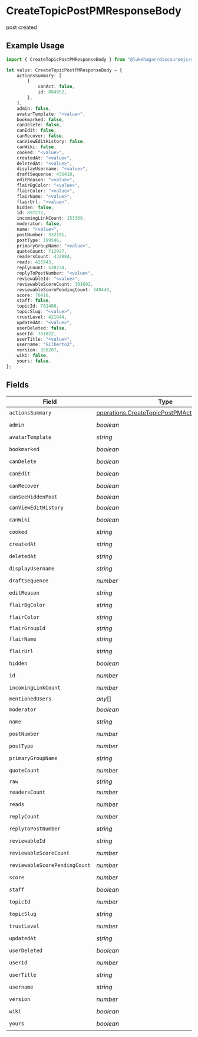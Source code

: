 # CreateTopicPostPMResponseBody

post created

## Example Usage

```typescript
import { CreateTopicPostPMResponseBody } from "@lukehagar/discoursejs/sdk/models/operations";

let value: CreateTopicPostPMResponseBody = {
    actionsSummary: [
        {
            canAct: false,
            id: 884952,
        },
    ],
    admin: false,
    avatarTemplate: "<value>",
    bookmarked: false,
    canDelete: false,
    canEdit: false,
    canRecover: false,
    canViewEditHistory: false,
    canWiki: false,
    cooked: "<value>",
    createdAt: "<value>",
    deletedAt: "<value>",
    displayUsername: "<value>",
    draftSequence: 456410,
    editReason: "<value>",
    flairBgColor: "<value>",
    flairColor: "<value>",
    flairName: "<value>",
    flairUrl: "<value>",
    hidden: false,
    id: 897277,
    incomingLinkCount: 153369,
    moderator: false,
    name: "<value>",
    postNumber: 332191,
    postType: 199596,
    primaryGroupName: "<value>",
    quoteCount: 712927,
    readersCount: 432984,
    reads: 426943,
    replyCount: 528234,
    replyToPostNumber: "<value>",
    reviewableId: "<value>",
    reviewableScoreCount: 301692,
    reviewableScorePendingCount: 349440,
    score: 70410,
    staff: false,
    topicId: 781480,
    topicSlug: "<value>",
    trustLevel: 421844,
    updatedAt: "<value>",
    userDeleted: false,
    userId: 751022,
    userTitle: "<value>",
    username: "Gilberto2",
    version: 350207,
    wiki: false,
    yours: false,
};
```

## Fields

| Field                                                                                                             | Type                                                                                                              | Required                                                                                                          | Description                                                                                                       |
| ----------------------------------------------------------------------------------------------------------------- | ----------------------------------------------------------------------------------------------------------------- | ----------------------------------------------------------------------------------------------------------------- | ----------------------------------------------------------------------------------------------------------------- |
| `actionsSummary`                                                                                                  | [operations.CreateTopicPostPMActionsSummary](../../../sdk/models/operations/createtopicpostpmactionssummary.md)[] | :heavy_check_mark:                                                                                                | N/A                                                                                                               |
| `admin`                                                                                                           | *boolean*                                                                                                         | :heavy_check_mark:                                                                                                | N/A                                                                                                               |
| `avatarTemplate`                                                                                                  | *string*                                                                                                          | :heavy_check_mark:                                                                                                | N/A                                                                                                               |
| `bookmarked`                                                                                                      | *boolean*                                                                                                         | :heavy_check_mark:                                                                                                | N/A                                                                                                               |
| `canDelete`                                                                                                       | *boolean*                                                                                                         | :heavy_check_mark:                                                                                                | N/A                                                                                                               |
| `canEdit`                                                                                                         | *boolean*                                                                                                         | :heavy_check_mark:                                                                                                | N/A                                                                                                               |
| `canRecover`                                                                                                      | *boolean*                                                                                                         | :heavy_check_mark:                                                                                                | N/A                                                                                                               |
| `canSeeHiddenPost`                                                                                                | *boolean*                                                                                                         | :heavy_minus_sign:                                                                                                | N/A                                                                                                               |
| `canViewEditHistory`                                                                                              | *boolean*                                                                                                         | :heavy_check_mark:                                                                                                | N/A                                                                                                               |
| `canWiki`                                                                                                         | *boolean*                                                                                                         | :heavy_check_mark:                                                                                                | N/A                                                                                                               |
| `cooked`                                                                                                          | *string*                                                                                                          | :heavy_check_mark:                                                                                                | N/A                                                                                                               |
| `createdAt`                                                                                                       | *string*                                                                                                          | :heavy_check_mark:                                                                                                | N/A                                                                                                               |
| `deletedAt`                                                                                                       | *string*                                                                                                          | :heavy_check_mark:                                                                                                | N/A                                                                                                               |
| `displayUsername`                                                                                                 | *string*                                                                                                          | :heavy_check_mark:                                                                                                | N/A                                                                                                               |
| `draftSequence`                                                                                                   | *number*                                                                                                          | :heavy_check_mark:                                                                                                | N/A                                                                                                               |
| `editReason`                                                                                                      | *string*                                                                                                          | :heavy_check_mark:                                                                                                | N/A                                                                                                               |
| `flairBgColor`                                                                                                    | *string*                                                                                                          | :heavy_check_mark:                                                                                                | N/A                                                                                                               |
| `flairColor`                                                                                                      | *string*                                                                                                          | :heavy_check_mark:                                                                                                | N/A                                                                                                               |
| `flairGroupId`                                                                                                    | *string*                                                                                                          | :heavy_minus_sign:                                                                                                | N/A                                                                                                               |
| `flairName`                                                                                                       | *string*                                                                                                          | :heavy_check_mark:                                                                                                | N/A                                                                                                               |
| `flairUrl`                                                                                                        | *string*                                                                                                          | :heavy_check_mark:                                                                                                | N/A                                                                                                               |
| `hidden`                                                                                                          | *boolean*                                                                                                         | :heavy_check_mark:                                                                                                | N/A                                                                                                               |
| `id`                                                                                                              | *number*                                                                                                          | :heavy_check_mark:                                                                                                | N/A                                                                                                               |
| `incomingLinkCount`                                                                                               | *number*                                                                                                          | :heavy_check_mark:                                                                                                | N/A                                                                                                               |
| `mentionedUsers`                                                                                                  | *any*[]                                                                                                           | :heavy_minus_sign:                                                                                                | N/A                                                                                                               |
| `moderator`                                                                                                       | *boolean*                                                                                                         | :heavy_check_mark:                                                                                                | N/A                                                                                                               |
| `name`                                                                                                            | *string*                                                                                                          | :heavy_check_mark:                                                                                                | N/A                                                                                                               |
| `postNumber`                                                                                                      | *number*                                                                                                          | :heavy_check_mark:                                                                                                | N/A                                                                                                               |
| `postType`                                                                                                        | *number*                                                                                                          | :heavy_check_mark:                                                                                                | N/A                                                                                                               |
| `primaryGroupName`                                                                                                | *string*                                                                                                          | :heavy_check_mark:                                                                                                | N/A                                                                                                               |
| `quoteCount`                                                                                                      | *number*                                                                                                          | :heavy_check_mark:                                                                                                | N/A                                                                                                               |
| `raw`                                                                                                             | *string*                                                                                                          | :heavy_minus_sign:                                                                                                | N/A                                                                                                               |
| `readersCount`                                                                                                    | *number*                                                                                                          | :heavy_check_mark:                                                                                                | N/A                                                                                                               |
| `reads`                                                                                                           | *number*                                                                                                          | :heavy_check_mark:                                                                                                | N/A                                                                                                               |
| `replyCount`                                                                                                      | *number*                                                                                                          | :heavy_check_mark:                                                                                                | N/A                                                                                                               |
| `replyToPostNumber`                                                                                               | *string*                                                                                                          | :heavy_check_mark:                                                                                                | N/A                                                                                                               |
| `reviewableId`                                                                                                    | *string*                                                                                                          | :heavy_check_mark:                                                                                                | N/A                                                                                                               |
| `reviewableScoreCount`                                                                                            | *number*                                                                                                          | :heavy_check_mark:                                                                                                | N/A                                                                                                               |
| `reviewableScorePendingCount`                                                                                     | *number*                                                                                                          | :heavy_check_mark:                                                                                                | N/A                                                                                                               |
| `score`                                                                                                           | *number*                                                                                                          | :heavy_check_mark:                                                                                                | N/A                                                                                                               |
| `staff`                                                                                                           | *boolean*                                                                                                         | :heavy_check_mark:                                                                                                | N/A                                                                                                               |
| `topicId`                                                                                                         | *number*                                                                                                          | :heavy_check_mark:                                                                                                | N/A                                                                                                               |
| `topicSlug`                                                                                                       | *string*                                                                                                          | :heavy_check_mark:                                                                                                | N/A                                                                                                               |
| `trustLevel`                                                                                                      | *number*                                                                                                          | :heavy_check_mark:                                                                                                | N/A                                                                                                               |
| `updatedAt`                                                                                                       | *string*                                                                                                          | :heavy_check_mark:                                                                                                | N/A                                                                                                               |
| `userDeleted`                                                                                                     | *boolean*                                                                                                         | :heavy_check_mark:                                                                                                | N/A                                                                                                               |
| `userId`                                                                                                          | *number*                                                                                                          | :heavy_check_mark:                                                                                                | N/A                                                                                                               |
| `userTitle`                                                                                                       | *string*                                                                                                          | :heavy_check_mark:                                                                                                | N/A                                                                                                               |
| `username`                                                                                                        | *string*                                                                                                          | :heavy_check_mark:                                                                                                | N/A                                                                                                               |
| `version`                                                                                                         | *number*                                                                                                          | :heavy_check_mark:                                                                                                | N/A                                                                                                               |
| `wiki`                                                                                                            | *boolean*                                                                                                         | :heavy_check_mark:                                                                                                | N/A                                                                                                               |
| `yours`                                                                                                           | *boolean*                                                                                                         | :heavy_check_mark:                                                                                                | N/A                                                                                                               |